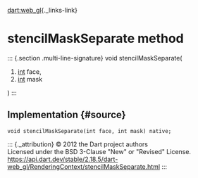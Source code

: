 [dart:web\_gl](../../dart-web_gl/dart-web_gl-library){._links-link}

stencilMaskSeparate method
==========================

::: {.section .multi-line-signature}
void stencilMaskSeparate(

1.  [int](../../dart-core/int-class) face,
2.  [int](../../dart-core/int-class) mask

)
:::

Implementation {#source}
--------------

``` {.language-dart data-language="dart"}
void stencilMaskSeparate(int face, int mask) native;
```

::: {._attribution}
© 2012 the Dart project authors\
Licensed under the BSD 3-Clause \"New\" or \"Revised\" License.\
<https://api.dart.dev/stable/2.18.5/dart-web_gl/RenderingContext/stencilMaskSeparate.html>
:::
